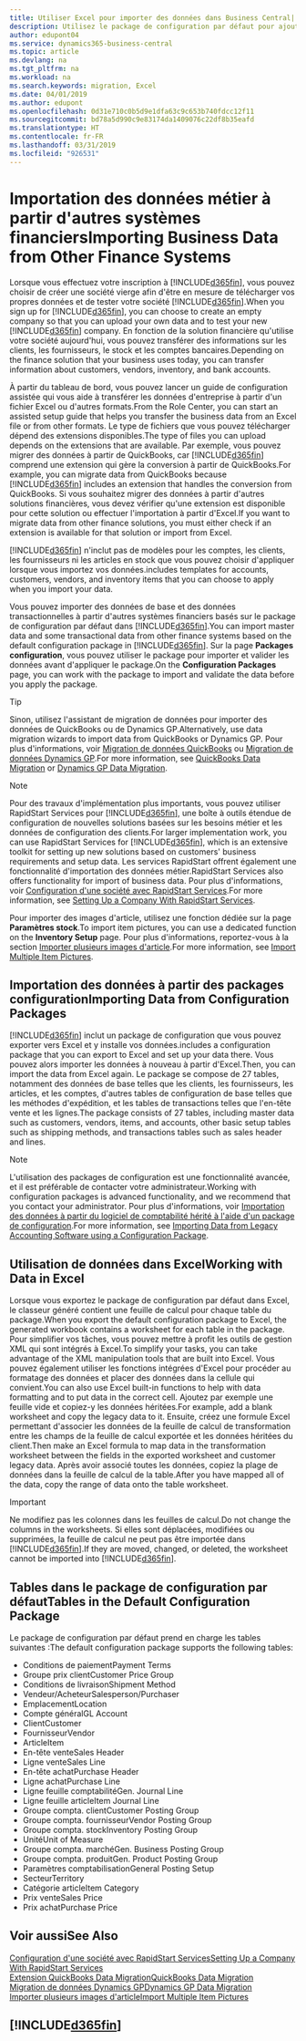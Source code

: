 ```yaml
---
title: Utiliser Excel pour importer des données dans Business Central| Microsoft Docs
description: Utilisez le package de configuration par défaut pour ajouter des données client dans Excel et les importer ensuite dans Business Central.
author: edupont04
ms.service: dynamics365-business-central
ms.topic: article
ms.devlang: na
ms.tgt_pltfrm: na
ms.workload: na
ms.search.keywords: migration, Excel
ms.date: 04/01/2019
ms.author: edupont
ms.openlocfilehash: 0d31e710c0b5d9e1dfa63c9c653b740fdcc12f11
ms.sourcegitcommit: bd78a5d990c9e83174da1409076c22df8b35eafd
ms.translationtype: HT
ms.contentlocale: fr-FR
ms.lasthandoff: 03/31/2019
ms.locfileid: "926531"
---
```

# <a name="importing-business-data-from-other-finance-systems"></a><span data-ttu-id="d8926-103">Importation des données métier à partir d'autres systèmes financiers</span><span class="sxs-lookup"><span data-stu-id="d8926-103">Importing Business Data from Other Finance Systems</span></span>
<span data-ttu-id="d8926-104">Lorsque vous effectuez votre inscription à [!INCLUDE[d365fin](includes/d365fin_md.md)], vous pouvez choisir de créer une société vierge afin d'être en mesure de télécharger vos propres données et de tester votre société [!INCLUDE[d365fin](includes/d365fin_md.md)].</span><span class="sxs-lookup"><span data-stu-id="d8926-104">When you sign up for [!INCLUDE[d365fin](includes/d365fin_md.md)], you can choose to create an empty company so that you can upload your own data and to test your new [!INCLUDE[d365fin](includes/d365fin_md.md)] company.</span></span> <span data-ttu-id="d8926-105">En fonction de la solution financière qu'utilise votre société aujourd'hui, vous pouvez transférer des informations sur les clients, les fournisseurs, le stock et les comptes bancaires.</span><span class="sxs-lookup"><span data-stu-id="d8926-105">Depending on the finance solution that your business uses today, you can transfer information about customers, vendors, inventory, and bank accounts.</span></span>  

<span data-ttu-id="d8926-106">À partir du tableau de bord, vous pouvez lancer un guide de configuration assistée qui vous aide à transférer les données d'entreprise à partir d'un fichier Excel ou d'autres formats.</span><span class="sxs-lookup"><span data-stu-id="d8926-106">From the Role Center, you can start an assisted setup guide that helps you transfer the business data from an Excel file or from other formats.</span></span> <span data-ttu-id="d8926-107">Le type de fichiers que vous pouvez télécharger dépend des extensions disponibles.</span><span class="sxs-lookup"><span data-stu-id="d8926-107">The type of files you can upload depends on the extensions that are available.</span></span> <span data-ttu-id="d8926-108">Par exemple, vous pouvez migrer des données à partir de QuickBooks, car [!INCLUDE[d365fin](includes/d365fin_md.md)] comprend une extension qui gère la conversion à partir de QuickBooks.</span><span class="sxs-lookup"><span data-stu-id="d8926-108">For example, you can migrate data from QuickBooks because [!INCLUDE[d365fin](includes/d365fin_md.md)] includes an extension that handles the conversion from QuickBooks.</span></span> <span data-ttu-id="d8926-109">Si vous souhaitez migrer des données à partir d'autres solutions financières, vous devez vérifier qu'une extension est disponible pour cette solution ou effectuer l'importation à partir d'Excel.</span><span class="sxs-lookup"><span data-stu-id="d8926-109">If you want to migrate data from other finance solutions, you must either check if an extension is available for that solution or import from Excel.</span></span>  

[!INCLUDE[d365fin](includes/d365fin_md.md)] <span data-ttu-id="d8926-110">n'inclut pas de modèles pour les comptes, les clients, les fournisseurs ni les articles en stock que vous pouvez choisir d'appliquer lorsque vous importez vos données.</span><span class="sxs-lookup"><span data-stu-id="d8926-110">includes templates for accounts, customers, vendors, and inventory items that you can choose to apply when you import your data.</span></span>

<span data-ttu-id="d8926-111">Vous pouvez importer des données de base et des données transactionnelles à partir d'autres systèmes financiers basés sur le package de configuration par défaut dans [!INCLUDE[d365fin](includes/d365fin_md.md)].</span><span class="sxs-lookup"><span data-stu-id="d8926-111">You can import master data and some transactional data from other finance systems based on the default configuration package in [!INCLUDE[d365fin](includes/d365fin_md.md)].</span></span> <span data-ttu-id="d8926-112">Sur la page **Packages configuration**, vous pouvez utiliser le package pour importer et valider les données avant d'appliquer le package.</span><span class="sxs-lookup"><span data-stu-id="d8926-112">On the **Configuration Packages** page, you can work with the package to import and validate the data before you apply the package.</span></span>  

> [!TIP]  
> <span data-ttu-id="d8926-113">Sinon, utilisez l'assistant de migration de données pour importer des données de QuickBooks ou de Dynamics GP.</span><span class="sxs-lookup"><span data-stu-id="d8926-113">Alternatively, use data migration wizards to import data from QuickBooks or Dynamics GP.</span></span> <span data-ttu-id="d8926-114">Pour plus d'informations, voir [Migration de données QuickBooks](ui-extensions-quickbooks-data-migration.md) ou [Migration de données Dynamics GP](ui-extensions-dynamicsgp-data-migration.md).</span><span class="sxs-lookup"><span data-stu-id="d8926-114">For more information, see [QuickBooks Data Migration](ui-extensions-quickbooks-data-migration.md) or [Dynamics GP Data Migration](ui-extensions-dynamicsgp-data-migration.md).</span></span>

> [!NOTE]  
> <span data-ttu-id="d8926-115">Pour des travaux d'implémentation plus importants, vous pouvez utiliser RapidStart Services pour [!INCLUDE[d365fin](includes/d365fin_md.md)], une boîte à outils étendue de configuration de nouvelles solutions basées sur les besoins métier et les données de configuration des clients.</span><span class="sxs-lookup"><span data-stu-id="d8926-115">For larger implementation work, you can use RapidStart Services for [!INCLUDE[d365fin](includes/d365fin_md.md)], which is an extensive toolkit for setting up new solutions based on customers' business requirements and setup data.</span></span> <span data-ttu-id="d8926-116">Les services RapidStart offrent également une fonctionnalité d'importation des données métier.</span><span class="sxs-lookup"><span data-stu-id="d8926-116">RapidStart Services also offers functionality for import of business data.</span></span> <span data-ttu-id="d8926-117">Pour plus d'informations, voir [Configuration d'une société avec RapidStart Services](admin-set-up-a-company-with-rapidstart.md).</span><span class="sxs-lookup"><span data-stu-id="d8926-117">For more information, see [Setting Up a Company With RapidStart Services](admin-set-up-a-company-with-rapidstart.md).</span></span>

<span data-ttu-id="d8926-118">Pour importer des images d'article, utilisez une fonction dédiée sur la page **Paramètres stock**.</span><span class="sxs-lookup"><span data-stu-id="d8926-118">To import item pictures, you can use a dedicated function on the **Inventory Setup** page.</span></span> <span data-ttu-id="d8926-119">Pour plus d'informations, reportez-vous à la section [Importer plusieurs images d'article](inventory-how-import-item-pictures.md).</span><span class="sxs-lookup"><span data-stu-id="d8926-119">For more information, see [Import Multiple Item Pictures](inventory-how-import-item-pictures.md).</span></span>

## <a name="importing-data-from-configuration-packages"></a><span data-ttu-id="d8926-120">Importation des données à partir des packages configuration</span><span class="sxs-lookup"><span data-stu-id="d8926-120">Importing Data from Configuration Packages</span></span>
[!INCLUDE[d365fin](includes/d365fin_md.md)] <span data-ttu-id="d8926-121">inclut un package de configuration que vous pouvez exporter vers Excel et y installe vos données.</span><span class="sxs-lookup"><span data-stu-id="d8926-121">includes a configuration package that you can export to Excel and set up your data there.</span></span> <span data-ttu-id="d8926-122">Vous pouvez alors importer les données à nouveau à partir d'Excel.</span><span class="sxs-lookup"><span data-stu-id="d8926-122">Then, you can import the data from Excel again.</span></span> <span data-ttu-id="d8926-123">Le package se compose de 27 tables, notamment des données de base telles que les clients, les fournisseurs, les articles, et les comptes, d'autres tables de configuration de base telles que les méthodes d'expédition, et les tables de transactions telles que l'en-tête vente et les lignes.</span><span class="sxs-lookup"><span data-stu-id="d8926-123">The package consists of 27 tables, including master data such as customers, vendors, items, and accounts, other basic setup tables such as shipping methods, and transactions tables such as sales header and lines.</span></span>  

> [!NOTE]  
>   <span data-ttu-id="d8926-124">L'utilisation des packages de configuration est une fonctionnalité avancée, et il est préférable de contacter votre administrateur.</span><span class="sxs-lookup"><span data-stu-id="d8926-124">Working with configuration packages is advanced functionality, and we recommend that you contact your administrator.</span></span> <span data-ttu-id="d8926-125">Pour plus d'informations, voir [Importation des données à partir du logiciel de comptabilité hérité à l'aide d'un package de configuration](across-import-data-configuration-packages.md).</span><span class="sxs-lookup"><span data-stu-id="d8926-125">For more information, see [Importing Data from Legacy Accounting Software using a Configuration Package](across-import-data-configuration-packages.md).</span></span>

## <a name="working-with-data-in-excel"></a><span data-ttu-id="d8926-126">Utilisation de données dans Excel</span><span class="sxs-lookup"><span data-stu-id="d8926-126">Working with Data in Excel</span></span>
<span data-ttu-id="d8926-127">Lorsque vous exportez le package de configuration par défaut dans Excel, le classeur généré contient une feuille de calcul pour chaque table du package.</span><span class="sxs-lookup"><span data-stu-id="d8926-127">When you export the default configuration package to Excel, the generated workbook contains a worksheet for each table in the package.</span></span> <span data-ttu-id="d8926-128">Pour simplifier vos tâches, vous pouvez mettre à profit les outils de gestion XML qui sont intégrés à Excel.</span><span class="sxs-lookup"><span data-stu-id="d8926-128">To simplify your tasks, you can take advantage of the XML manipulation tools that are built into Excel.</span></span> <span data-ttu-id="d8926-129">Vous pouvez également utiliser les fonctions intégrées d'Excel pour procéder au formatage des données et placer des données dans la cellule qui convient.</span><span class="sxs-lookup"><span data-stu-id="d8926-129">You can also use Excel built-in functions to help with data formatting and to put data in the correct cell.</span></span> <span data-ttu-id="d8926-130">Ajoutez par exemple une feuille vide et copiez-y les données héritées.</span><span class="sxs-lookup"><span data-stu-id="d8926-130">For example, add a blank worksheet and copy the legacy data to it.</span></span> <span data-ttu-id="d8926-131">Ensuite, créez une formule Excel permettant d'associer les données de la feuille de calcul de transformation entre les champs de la feuille de calcul exportée et les données héritées du client.</span><span class="sxs-lookup"><span data-stu-id="d8926-131">Then make an Excel formula to map data in the transformation worksheet between the fields in the exported worksheet and customer legacy data.</span></span> <span data-ttu-id="d8926-132">Après avoir associé toutes les données, copiez la plage de données dans la feuille de calcul de la table.</span><span class="sxs-lookup"><span data-stu-id="d8926-132">After you have mapped all of the data, copy the range of data onto the table worksheet.</span></span>  

> [!IMPORTANT]  
>  <span data-ttu-id="d8926-133">Ne modifiez pas les colonnes dans les feuilles de calcul.</span><span class="sxs-lookup"><span data-stu-id="d8926-133">Do not change the columns in the worksheets.</span></span> <span data-ttu-id="d8926-134">Si elles sont déplacées, modifiées ou supprimées, la feuille de calcul ne peut pas être importée dans [!INCLUDE[d365fin](includes/d365fin_md.md)].</span><span class="sxs-lookup"><span data-stu-id="d8926-134">If they are moved, changed, or deleted, the worksheet cannot be imported into [!INCLUDE[d365fin](includes/d365fin_md.md)].</span></span>

## <a name="tables-in-the-default-configuration-package"></a><span data-ttu-id="d8926-135">Tables dans le package de configuration par défaut</span><span class="sxs-lookup"><span data-stu-id="d8926-135">Tables in the Default Configuration Package</span></span>
<span data-ttu-id="d8926-136">Le package de configuration par défaut prend en charge les tables suivantes :</span><span class="sxs-lookup"><span data-stu-id="d8926-136">The default configuration package supports the following tables:</span></span>

-   <span data-ttu-id="d8926-137">Conditions de paiement</span><span class="sxs-lookup"><span data-stu-id="d8926-137">Payment Terms</span></span>
-   <span data-ttu-id="d8926-138">Groupe prix client</span><span class="sxs-lookup"><span data-stu-id="d8926-138">Customer Price Group</span></span>
-   <span data-ttu-id="d8926-139">Conditions de livraison</span><span class="sxs-lookup"><span data-stu-id="d8926-139">Shipment Method</span></span>
-   <span data-ttu-id="d8926-140">Vendeur/Acheteur</span><span class="sxs-lookup"><span data-stu-id="d8926-140">Salesperson/Purchaser</span></span>
-   <span data-ttu-id="d8926-141">Emplacement</span><span class="sxs-lookup"><span data-stu-id="d8926-141">Location</span></span>
-   <span data-ttu-id="d8926-142">Compte général</span><span class="sxs-lookup"><span data-stu-id="d8926-142">GL Account</span></span>
-   <span data-ttu-id="d8926-143">Client</span><span class="sxs-lookup"><span data-stu-id="d8926-143">Customer</span></span>
-   <span data-ttu-id="d8926-144">Fournisseur</span><span class="sxs-lookup"><span data-stu-id="d8926-144">Vendor</span></span>
-   <span data-ttu-id="d8926-145">Article</span><span class="sxs-lookup"><span data-stu-id="d8926-145">Item</span></span>
-   <span data-ttu-id="d8926-146">En-tête vente</span><span class="sxs-lookup"><span data-stu-id="d8926-146">Sales Header</span></span>
-   <span data-ttu-id="d8926-147">Ligne vente</span><span class="sxs-lookup"><span data-stu-id="d8926-147">Sales Line</span></span>
-   <span data-ttu-id="d8926-148">En-tête achat</span><span class="sxs-lookup"><span data-stu-id="d8926-148">Purchase Header</span></span>
-   <span data-ttu-id="d8926-149">Ligne achat</span><span class="sxs-lookup"><span data-stu-id="d8926-149">Purchase Line</span></span>
-   <span data-ttu-id="d8926-150">Ligne feuille comptabilité</span><span class="sxs-lookup"><span data-stu-id="d8926-150">Gen. Journal Line</span></span>
-   <span data-ttu-id="d8926-151">Ligne feuille article</span><span class="sxs-lookup"><span data-stu-id="d8926-151">Item Journal Line</span></span>
-   <span data-ttu-id="d8926-152">Groupe compta. client</span><span class="sxs-lookup"><span data-stu-id="d8926-152">Customer Posting Group</span></span>
-   <span data-ttu-id="d8926-153">Groupe compta. fournisseur</span><span class="sxs-lookup"><span data-stu-id="d8926-153">Vendor Posting Group</span></span>
-   <span data-ttu-id="d8926-154">Groupe compta. stock</span><span class="sxs-lookup"><span data-stu-id="d8926-154">Inventory Posting Group</span></span>
-   <span data-ttu-id="d8926-155">Unité</span><span class="sxs-lookup"><span data-stu-id="d8926-155">Unit of Measure</span></span>
-   <span data-ttu-id="d8926-156">Groupe compta. marché</span><span class="sxs-lookup"><span data-stu-id="d8926-156">Gen. Business Posting Group</span></span>
-   <span data-ttu-id="d8926-157">Groupe compta. produit</span><span class="sxs-lookup"><span data-stu-id="d8926-157">Gen. Product Posting Group</span></span>
-   <span data-ttu-id="d8926-158">Paramètres comptabilisation</span><span class="sxs-lookup"><span data-stu-id="d8926-158">General Posting Setup</span></span>
-   <span data-ttu-id="d8926-159">Secteur</span><span class="sxs-lookup"><span data-stu-id="d8926-159">Territory</span></span>
-   <span data-ttu-id="d8926-160">Catégorie article</span><span class="sxs-lookup"><span data-stu-id="d8926-160">Item Category</span></span>
-   <span data-ttu-id="d8926-161">Prix vente</span><span class="sxs-lookup"><span data-stu-id="d8926-161">Sales Price</span></span>
-   <span data-ttu-id="d8926-162">Prix achat</span><span class="sxs-lookup"><span data-stu-id="d8926-162">Purchase Price</span></span>

## <a name="see-also"></a><span data-ttu-id="d8926-163">Voir aussi</span><span class="sxs-lookup"><span data-stu-id="d8926-163">See Also</span></span>
[<span data-ttu-id="d8926-164">Configuration d'une société avec RapidStart Services</span><span class="sxs-lookup"><span data-stu-id="d8926-164">Setting Up a Company With RapidStart Services</span></span>](admin-set-up-a-company-with-rapidstart.md)  
[<span data-ttu-id="d8926-165">Extension QuickBooks Data Migration</span><span class="sxs-lookup"><span data-stu-id="d8926-165">QuickBooks Data Migration</span></span>](ui-extensions-quickbooks-data-migration.md)  
[<span data-ttu-id="d8926-166">Migration de données Dynamics GP</span><span class="sxs-lookup"><span data-stu-id="d8926-166">Dynamics GP Data Migration</span></span>](ui-extensions-dynamicsgp-data-migration.md)  
[<span data-ttu-id="d8926-167">Importer plusieurs images d'article</span><span class="sxs-lookup"><span data-stu-id="d8926-167">Import Multiple Item Pictures</span></span>](inventory-how-import-item-pictures.md)

## [!INCLUDE[d365fin](includes/free_trial_md.md)]  
